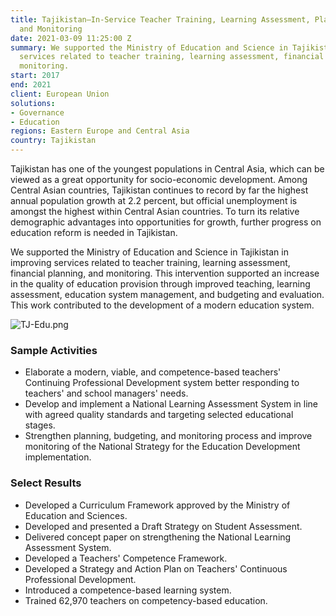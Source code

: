 ```yaml
---
title: Tajikistan—In-Service Teacher Training, Learning Assessment, Planning, Budgeting,
  and Monitoring
date: 2021-03-09 11:25:00 Z
summary: We supported the Ministry of Education and Science in Tajikistan in improving
  services related to teacher training, learning assessment, financial planning, and
  monitoring.
start: 2017
end: 2021
client: European Union
solutions:
- Governance
- Education
regions: Eastern Europe and Central Asia
country: Tajikistan
---
```


Tajikistan has one of the youngest populations in Central Asia, which can be viewed as a great opportunity for socio-economic development. Among Central Asian countries, Tajikistan continues to record by far the highest annual population growth at 2.2 percent, but official unemployment is amongst the highest within Central Asian countries. To turn its relative demographic advantages into opportunities for growth, further progress on education reform is needed in Tajikistan. 

We supported the Ministry of Education and Science in Tajikistan in improving services related to teacher training, learning assessment, financial planning, and monitoring. This intervention supported an increase in the quality of education provision through improved teaching, learning assessment, education system management, and budgeting and evaluation. This work contributed to the development of a modern education system. 

![TJ-Edu.png](/uploads/TJ-Edu.png)

### Sample Activities

* Elaborate a modern, viable, and competence-based teachers' Continuing Professional Development system better responding to teachers' and school managers' needs.
* Develop and implement a National Learning Assessment System in line with agreed quality standards and targeting selected educational stages.
* Strengthen planning, budgeting, and monitoring process and improve monitoring of the National Strategy for the Education Development implementation.

### Select Results

* Developed a Curriculum Framework approved by the Ministry of Education and Sciences.
* Developed and presented a Draft Strategy on Student Assessment.
* Delivered concept paper on strengthening the National Learning Assessment System.
* Developed a Teachers' Competence Framework.
* Developed a Strategy and Action Plan on Teachers' Continuous Professional Development.
* Introduced a competence-based learning system.
* Trained 62,970 teachers on competency-based education.